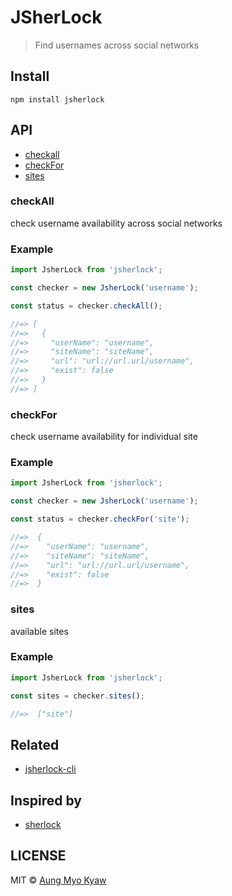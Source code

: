 # JSherLock

> Find usernames across social networks

## Install

```shell
npm install jsherlock
```

## API

- [ checkall ](#checkAll)
- [ checkFor ](#checkFor)
- [ sites ](#sites)

### checkAll

check username availability across social networks

### Example

```javascript
import JsherLock from 'jsherlock';

const checker = new JsherLock('username');

const status = checker.checkAll();

//=> [
//=>   {
//=>     "userName": "username",
//=>     "siteName": "siteName",
//=>     "url": "url://url.url/username",
//=>     "exist": false
//=>   }
//=> ]
```

### checkFor

check username availability for individual site

### Example

```javascript
import JsherLock from 'jsherlock';

const checker = new JsherLock('username');

const status = checker.checkFor('site');

//=>  {
//=>    "userName": "username",
//=>    "siteName": "siteName",
//=>    "url": "url://url.url/username",
//=>    "exist": false
//=>  }
```

### sites

available sites

### Example

```javascript
import JsherLock from 'jsherlock';

const sites = checker.sites();

//=>  ["site"]
```

## Related

- [ jsherlock-cli ][jsherlock-cli]

## Inspired by

- [sherlock][inspired-by]

## LICENSE

MIT © [Aung Myo Kyaw](https://github.com/AungMyoKyaw)

[inspired-by]: https://github.com/TheYahya/sherlock
[jsherlock-cli]: https://github.com/AungMyoKyaw/jsherlock-cli
